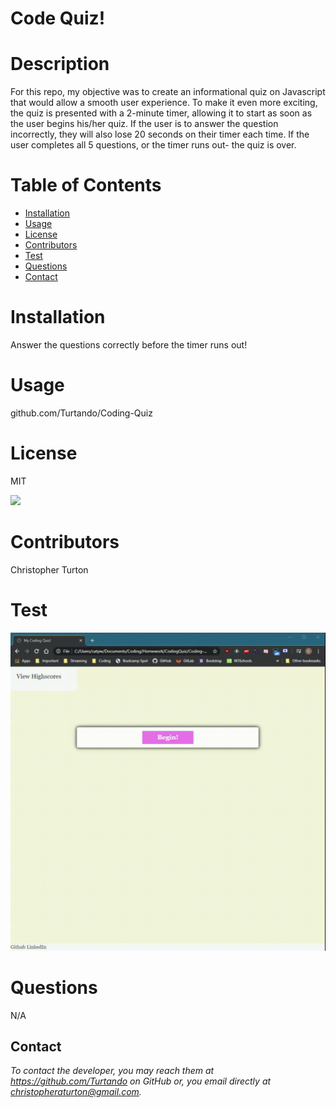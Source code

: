 

# Code Quiz!


# Description 
For this repo, my objective was to create an informational quiz on Javascript that would allow a smooth user experience. To make it even more exciting, the quiz is presented with a 2-minute timer, allowing it to start as soon as the user begins his/her quiz. If the user is to answer the question incorrectly, they will also lose 20 seconds on their timer each time. If the user completes all 5 questions, or the timer runs out- the quiz is over.


# Table of Contents 
* [Installation](#installation)
* [Usage](#usage)
* [License](#license)
* [Contributors](#contributors)
* [Test](#test)
* [Questions](#questions)
* [Contact](#contact)

# Installation
 
Answer the questions correctly before the timer runs out!


# Usage

github.com/Turtando/Coding-Quiz


# License

MIT

![](https://img.shields.io/badge/build-readme-green)


# Contributors

Christopher Turton


# Test

![](./Assets/mycodingquiz.gif)


# Questions

N/A


## Contact
*To contact the developer, you may reach them at https://github.com/Turtando on GitHub or, you email directly at christopheraturton@gmail.com.*

